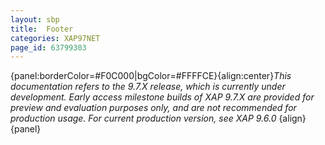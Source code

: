 ```yaml
---
layout: sbp
title:  Footer
categories: XAP97NET
page_id: 63799303
---
```


{panel:borderColor=#F0C000|bgColor=#FFFFCE}{align:center}*This documentation refers to the 9.7.X release, which is currently under development. Early access milestone builds of XAP 9.7.X are provided for preview and evaluation purposes only, and are not recommended for production usage. For current production version, see XAP 9.6.0* {align}{panel}